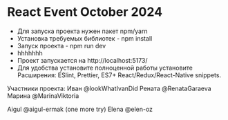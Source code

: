 # React Event October 2024
- Для запуска проекта нужен пакет npm/yarn
- Установка требуемых библиотек - npm install
- Запуск проекта - npm run dev
- hhhhhhh
- Проект запускается на http://localhost:5173/
- Для удобства установите полноценной работы установите Расширения:
ESlint, Prettier, ES7+ React/Redux/React-Native snippets.

Участники проекта:
Иван @lookWhatIvanDid
Рената @RenataGaraeva
Марина @MarinaViktoria

Aigul @aigul-ermak (one more try)
Elena @elen-oz

